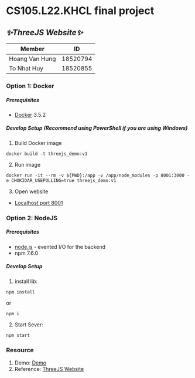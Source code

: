 # CS105.L22.KHCL final project
## _✨ThreeJS Website✨_
| Member | ID |
| ------ | ------ |
| Hoang Van Hung | 18520794 |
| To Nhat Huy| 18520855 |
### Option 1: Docker
##### Prerequisites
- [Docker](https://www.docker.com/products/docker-desktop) 3.5.2
##### Develop Setup (Recommend using PowerShell if you are using Windows)
1. Build Docker image
```
docker build -t threejs_demo:v1 
```
2. Run image 
```
docker run -it --rm -v ${PWD}:/app -v /app/node_modules -p 8001:3000 -e CHOKIDAR_USEPOLLING=true threejs_demo:v1
```
3. Open website
- [Localhost port 8001](http://localhost:8001/)
### Option 2: NodeJS
##### Prerequisites
- [node.js](https://nodejs.org/en/) - evented I/O for the backend
- npm 7.6.0
##### Develop Setup
1. install lib:
```
npm install
```
or
```
npm i
```
2. Start Sever:

```
npm start
```
### Resource
1. Demo:
[Demo](https://bom.to/demothreejs )
3. Reference:
[ThreeJS Website](https://threejs.org/)